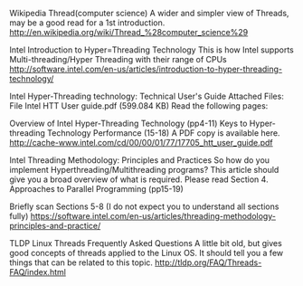 Wikipedia Thread(computer science)
A wider and simpler view of Threads, may be a good read for a 1st introduction.
http://en.wikipedia.org/wiki/Thread_%28computer_science%29

Intel Introduction to Hyper=Threading Technology
This is how Intel supports Multi-threading/Hyper Threading with their range of CPUs
http://software.intel.com/en-us/articles/introduction-to-hyper-threading-technology/

Intel Hyper-Threading technology: Technical User's Guide
Attached Files:
File Intel HTT User guide.pdf (599.084 KB)
Read the following pages:

Overview of Intel Hyper-Threading Technology (pp4-11)
Keys to Hyper-threading Technology Performance (15-18)
A PDF copy is available here.
http://cache-www.intel.com/cd/00/00/01/77/17705_htt_user_guide.pdf

Intel Threading Methodology: Principles and Practices
So how do you implement Hyperthreading/Multithreading programs?  This article should give you a broad overview of what is required.
Please read Section 4. Approaches to Parallel Programming (pp15-19)

Briefly scan Sections 5-8 (I do not expect you to understand all sections fully)
https://software.intel.com/en-us/articles/threading-methodology-principles-and-practice/

TLDP Linux Threads Frequently Asked Questions
A little bit old, but gives good concepts of threads applied to the Linux OS.  It should tell you a few things that can be related to this topic.
http://tldp.org/FAQ/Threads-FAQ/index.html

